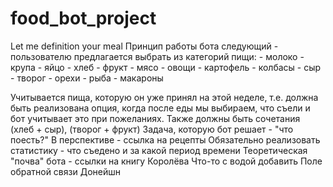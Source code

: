 # food_bot_project
Let me definition your meal
Принцип работы бота следующий - пользователю предлагается выбрать из категорий пищи:
    - молоко
    - крупа
    - яйцо
    - хлеб
    - фрукт
    - мясо
    - овощи
    - картофель
    - колбасы
    - сыр
    - творог
    - орехи
    - рыба
    - макароны

Учитывается пища, которую он уже принял на этой неделе, т.е. должна быть реализована опция, когда после еды мы выбираем, что съели и бот учитывает это при пожеланиях.
Также должны быть сочетания (хлеб + сыр), (творог + фрукт)
Задача, которую бот решает - "что поесть?"
В перспективе - ссылка на рецепты
Обязательно реализовать статистику - что съедено и за какой период времени
Теоретическая "почва" бота - ссылки на книгу Королёва
Что-то с водой добавить
Поле обратной связи
Донейшн
    

